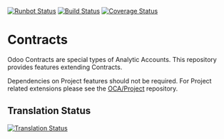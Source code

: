 [![Runbot Status](https://runbot.odoo-community.org/runbot/badge/flat/110/13.0.svg)](https://runbot.odoo-community.org/runbot/repo/github-com-oca-contract-110)
[![Build Status](https://travis-ci.org/OCA/contract.svg?branch=13.0)](https://travis-ci.org/OCA/contract)
[![Coverage Status](https://coveralls.io/repos/OCA/contract/badge.svg?branch=13.0)](https://coveralls.io/r/OCA/contract?branch=13.0)

# Contracts

Odoo Contracts are special types of Analytic Accounts.
This repository provides features extending Contracts.

Dependencies on Project features should not be required.
For Project related extensions please see the
[OCA/Project](https://github.com/OCA/project) repository.


## Translation Status
[![Translation Status](https://translation.odoo-community.org/widgets/contract-13-0/-/multi-auto.svg)](https://translation.odoo-community.org/engage/contract-13-0/?utm_source=widget)
